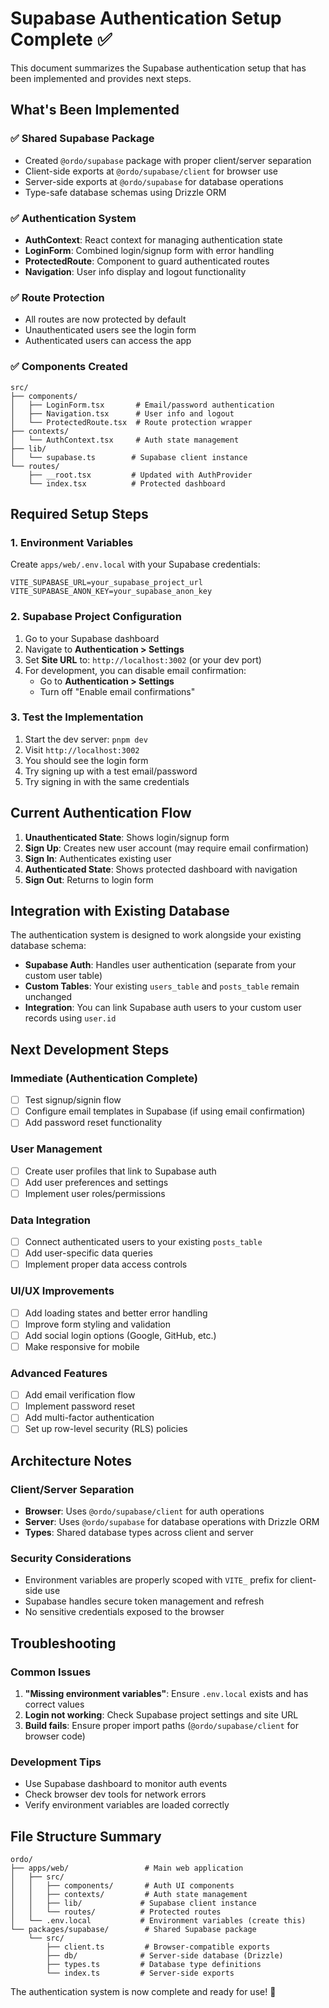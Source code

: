 # Supabase Authentication Setup Complete ✅

This document summarizes the Supabase authentication setup that has been implemented and provides next steps.

## What's Been Implemented

### ✅ Shared Supabase Package
- Created `@ordo/supabase` package with proper client/server separation
- Client-side exports at `@ordo/supabase/client` for browser use
- Server-side exports at `@ordo/supabase` for database operations
- Type-safe database schemas using Drizzle ORM

### ✅ Authentication System
- **AuthContext**: React context for managing authentication state
- **LoginForm**: Combined login/signup form with error handling
- **ProtectedRoute**: Component to guard authenticated routes
- **Navigation**: User info display and logout functionality

### ✅ Route Protection
- All routes are now protected by default
- Unauthenticated users see the login form
- Authenticated users can access the app

### ✅ Components Created
```
src/
├── components/
│   ├── LoginForm.tsx       # Email/password authentication
│   ├── Navigation.tsx      # User info and logout
│   └── ProtectedRoute.tsx  # Route protection wrapper
├── contexts/
│   └── AuthContext.tsx     # Auth state management
├── lib/
│   └── supabase.ts        # Supabase client instance
└── routes/
    ├── __root.tsx         # Updated with AuthProvider
    └── index.tsx          # Protected dashboard
```

## Required Setup Steps

### 1. Environment Variables
Create `apps/web/.env.local` with your Supabase credentials:
```env
VITE_SUPABASE_URL=your_supabase_project_url
VITE_SUPABASE_ANON_KEY=your_supabase_anon_key
```

### 2. Supabase Project Configuration
1. Go to your Supabase dashboard
2. Navigate to **Authentication > Settings**
3. Set **Site URL** to: `http://localhost:3002` (or your dev port)
4. For development, you can disable email confirmation:
   - Go to **Authentication > Settings**
   - Turn off "Enable email confirmations"

### 3. Test the Implementation
1. Start the dev server: `pnpm dev`
2. Visit `http://localhost:3002`
3. You should see the login form
4. Try signing up with a test email/password
5. Try signing in with the same credentials

## Current Authentication Flow

1. **Unauthenticated State**: Shows login/signup form
2. **Sign Up**: Creates new user account (may require email confirmation)
3. **Sign In**: Authenticates existing user
4. **Authenticated State**: Shows protected dashboard with navigation
5. **Sign Out**: Returns to login form

## Integration with Existing Database

The authentication system is designed to work alongside your existing database schema:

- **Supabase Auth**: Handles user authentication (separate from your custom user table)
- **Custom Tables**: Your existing `users_table` and `posts_table` remain unchanged
- **Integration**: You can link Supabase auth users to your custom user records using `user.id`

## Next Development Steps

### Immediate (Authentication Complete)
- [ ] Test signup/signin flow
- [ ] Configure email templates in Supabase (if using email confirmation)
- [ ] Add password reset functionality

### User Management
- [ ] Create user profiles that link to Supabase auth
- [ ] Add user preferences and settings
- [ ] Implement user roles/permissions

### Data Integration
- [ ] Connect authenticated users to your existing `posts_table`
- [ ] Add user-specific data queries
- [ ] Implement proper data access controls

### UI/UX Improvements
- [ ] Add loading states and better error handling
- [ ] Improve form styling and validation
- [ ] Add social login options (Google, GitHub, etc.)
- [ ] Make responsive for mobile

### Advanced Features
- [ ] Add email verification flow
- [ ] Implement password reset
- [ ] Add multi-factor authentication
- [ ] Set up row-level security (RLS) policies

## Architecture Notes

### Client/Server Separation
- **Browser**: Uses `@ordo/supabase/client` for auth operations
- **Server**: Uses `@ordo/supabase` for database operations with Drizzle ORM
- **Types**: Shared database types across client and server

### Security Considerations
- Environment variables are properly scoped with `VITE_` prefix for client-side use
- Supabase handles secure token management and refresh
- No sensitive credentials exposed to the browser

## Troubleshooting

### Common Issues
1. **"Missing environment variables"**: Ensure `.env.local` exists and has correct values
2. **Login not working**: Check Supabase project settings and site URL
3. **Build fails**: Ensure proper import paths (`@ordo/supabase/client` for browser code)

### Development Tips
- Use Supabase dashboard to monitor auth events
- Check browser dev tools for network errors
- Verify environment variables are loaded correctly

## File Structure Summary
```
ordo/
├── apps/web/                 # Main web application
│   ├── src/
│   │   ├── components/       # Auth UI components
│   │   ├── contexts/         # Auth state management
│   │   ├── lib/             # Supabase client instance
│   │   └── routes/          # Protected routes
│   └── .env.local           # Environment variables (create this)
└── packages/supabase/        # Shared Supabase package
    └── src/
        ├── client.ts         # Browser-compatible exports
        ├── db/              # Server-side database (Drizzle)
        ├── types.ts         # Database type definitions
        └── index.ts         # Server-side exports
```

The authentication system is now complete and ready for use! 🎉